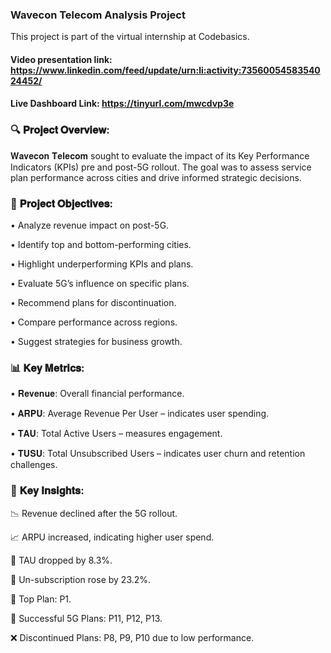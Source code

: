 ### Wavecon Telecom Analysis Project

This project is part of the virtual internship at Codebasics.

#### Video presentation link: https://www.linkedin.com/feed/update/urn:li:activity:7356005458354024452/

#### Live Dashboard Link: https://tinyurl.com/mwcdvp3e


### 🔍 𝐏𝐫𝐨𝐣𝐞𝐜𝐭 𝐎𝐯𝐞𝐫𝐯𝐢𝐞𝐰:

𝐖𝐚𝐯𝐞𝐜𝐨𝐧 𝐓𝐞𝐥𝐞𝐜𝐨𝐦 sought to evaluate the impact of its Key Performance Indicators (KPIs) pre and post-5G rollout. The goal was to assess service plan performance across cities and drive informed strategic decisions.


### 🎯 𝐏𝐫𝐨𝐣𝐞𝐜𝐭 𝐎𝐛𝐣𝐞𝐜𝐭𝐢𝐯𝐞𝐬:

• Analyze revenue impact on post-5G.

• Identify top and bottom-performing cities.

• Highlight underperforming KPIs and plans.

• Evaluate 5G’s influence on specific plans.

• Recommend plans for discontinuation.

• Compare performance across regions.

• Suggest strategies for business growth.


### 📊 𝐊𝐞𝐲 𝐌𝐞𝐭𝐫𝐢𝐜𝐬:

• 𝐑𝐞𝐯𝐞𝐧𝐮𝐞: Overall financial performance.

• 𝐀𝐑𝐏𝐔: Average Revenue Per User – indicates user spending.

• 𝐓𝐀𝐔: Total Active Users – measures engagement.

• 𝐓𝐔𝐒𝐔: Total Unsubscribed Users – indicates user churn and retention challenges.


### 🔎 𝐊𝐞𝐲 𝐈𝐧𝐬𝐢𝐠𝐡𝐭𝐬:

📉 Revenue declined after the 5G rollout.

📈 ARPU increased, indicating higher user spend.

👥 TAU dropped by 8.3%.

🔄 Un-subscription rose by 23.2%.

📌 Top Plan: P1.

🚀 Successful 5G Plans: P11, P12, P13.

❌ Discontinued Plans: P8, P9, P10 due to low performance.


